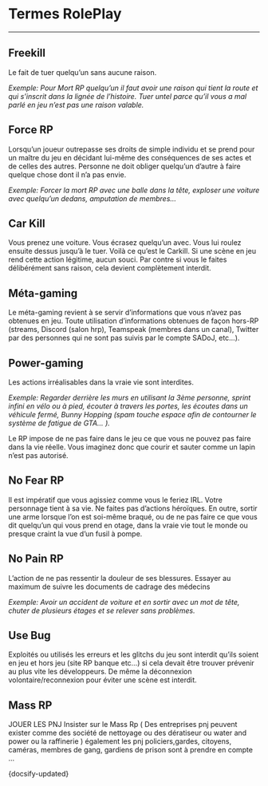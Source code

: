 # Termes RolePlay

---

## Freekill

Le fait de tuer quelqu’un sans aucune raison.

*Exemple: Pour Mort RP quelqu’un il faut avoir une raison qui tient la route et qui s’inscrit dans la lignée de l’histoire. Tuer untel parce qu’il vous a mal parlé en jeu n’est pas une raison valable.*

## Force RP

Lorsqu’un joueur outrepasse ses droits de simple individu et se prend pour un maître du jeu en décidant lui-même des conséquences de ses actes et de celles des autres. Personne ne doit obliger quelqu’un d’autre à faire quelque chose dont il n’a pas envie.

*Exemple: Forcer la mort RP avec une balle dans la tête, exploser une voiture avec quelqu’un dedans, amputation de membres…*

## Car Kill

Vous prenez une voiture. Vous écrasez quelqu’un avec. Vous lui roulez ensuite dessus jusqu’à le tuer. Voilà ce qu’est le Carkill. Si une scène en jeu rend cette action légitime, aucun souci. Par contre si vous le faites délibérément sans raison, cela devient complètement interdit.

## Méta-gaming

Le méta-gaming revient à se servir d’informations que vous n’avez pas obtenues en jeu. Toute utilisation d’informations obtenues de façon hors-RP (streams, Discord (salon hrp), Teamspeak (membres dans un canal), Twitter par des personnes qui ne sont pas suivis par le compte SADoJ, etc…).

## Power-gaming

Les actions irréalisables dans la vraie vie sont interdites.

*Exemple: Regarder derrière les murs en utilisant la 3ème personne, sprint infini en vélo ou à pied, écouter à travers les portes, les écoutes dans un véhicule fermé, Bunny Hopping (spam touche espace afin de contourner le système de fatigue de GTA… ).*

Le RP impose de ne pas faire dans le jeu ce que vous ne pouvez pas faire dans la vie réelle. Vous imaginez donc que courir et sauter comme un lapin n’est pas autorisé.

## No Fear RP

Il est impératif que vous agissiez comme vous le feriez IRL. Votre personnage tient à sa vie. Ne faites pas d’actions héroïques. En outre, sortir une arme lorsque l’on est soi-même braqué, ou de ne pas faire ce que vous dit quelqu’un qui vous prend en otage, dans la vraie vie tout le monde ou presque craint la vue d’un fusil à pompe.

## No Pain RP

L’action de ne pas ressentir la douleur de ses blessures. Essayer au maximum de suivre les documents de cadrage des médecins

*Exemple: Avoir un accident de voiture et en sortir avec un mot de tête, chuter de plusieurs étages et se relever sans problèmes.*

## Use Bug

Exploités ou utilisés les erreurs et les glitchs du jeu sont interdit qu’ils soient en jeu et hors jeu (site RP banque etc…) si cela devait être trouver prévenir au plus vite les développeurs. De même la déconnexion volontaire/reconnexion pour éviter une scène est interdit.

## Mass RP

JOUER LES PNJ Insister sur le Mass Rp ( Des entreprises pnj peuvent exister comme des société de nettoyage ou des dératiseur ou water and power ou la raffinerie ) également les pnj policiers,gardes, citoyens, caméras, membres de gang, gardiens de prison sont à prendre en compte …

{docsify-updated}